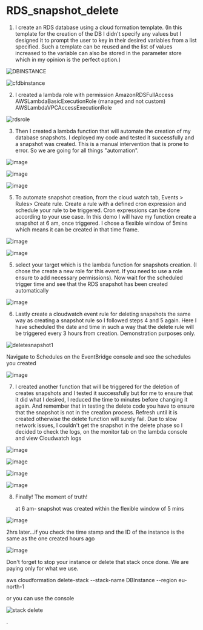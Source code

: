 # RDS_snapshot_delete

1. I create  an RDS database using a cloud formation template. (In this template for the creation of the DB I didn't specify any values but I designed it to prompt the user to key in their desired variables from a list specified. Such a template can be reused and the list of values increased to the variable can also be stored in the parameter store which in my opinion is the perfect option.)
 
 
![DBINSTANCE](https://github.com/user-attachments/assets/c7408bff-a46d-48f6-a3dd-d86588a7bdc7)


![cfdbinstance](https://github.com/user-attachments/assets/42676b79-1da3-4ce1-99ff-655aa3fe5dfd)


2. I created a lambda role with permission 
	AmazonRDSFullAccess
	AWSLambdaBasicExecutionRole (managed and not custom)
	AWSLambdaVPCAccessExecutionRole

 ![rdsrole](https://github.com/user-attachments/assets/5d8b0563-d15f-4877-8740-95f258af9a59)

3. Then I created a lambda function that will automate the creation of my database snapshots. I deployed my code and tested it successfully and a snapshot was created. This is a manual intervention that is prone to error. So we are going for all things  "automation".

![image](https://github.com/user-attachments/assets/08e2ab39-e372-4cc9-88e1-f9435c577a42)

![image](https://github.com/user-attachments/assets/8d1b7cef-bb0f-4e7e-b2cb-ea40f25ef575)

![image](https://github.com/user-attachments/assets/8e2cc026-e627-411a-9de0-f4799ec3bf43)



   

	
5. To automate snapshot creation, from the cloud watch tab,  Events > Rules> Create rule. Create a rule with a defined cron expression and schedule your rule to be triggered.  Cron expressions can be done according to your use case. In this demo I will have my function create a snapshot at 6 am, once triggered. I chose a flexible window of 5mins which means it can be created in that time frame.

![image](https://github.com/user-attachments/assets/87cc018f-c7f7-4763-932d-ffa982a66e1f)

![image](https://github.com/user-attachments/assets/f2c89084-2261-40f5-9dea-c589ec952b31)

   


5. select your target which is the lambda function for snapshots creation.  (I chose the create a new role for this event. If you need to use a role ensure to add necessary permissions). Now wait for the scheduled trigger time and see that the RDS snapshot has been created automatically
   

![image](https://github.com/user-attachments/assets/23e6297c-5958-4b12-9788-f3bb720ecfcd)

 
	
6. Lastly create a cloudwatch event rule for deleting snapshots the same way as creating a snapshot rule so I followed steps 4 and 5 again. Here I have scheduled the date and time in such a way that the delete rule will be triggered every 3 hours from creation. Demonstration purposes only.

![deletesnapshot1](https://github.com/user-attachments/assets/daee59b3-8138-4540-baca-b5f4f73c4954)

Navigate to Schedules on the EventBridge console and see the schedules you created

![image](https://github.com/user-attachments/assets/482a9f54-0de0-415a-a5c4-17d96fab1ab9)


7. I created another function that will be triggered for the deletion of creates snapshots and I tested it successfully but for me to ensure that it did what I desired, I reduced the time to minutes before changing it again. And remember that in testing the delete code you have to ensure that the snapshot is not in the creation process. Refresh until it is created otherwise the delete function will surely fail. Due to slow network issues, I couldn't get the snapshot in the delete phase so I decided to check the logs, on the monitor tab on the lambda console and view Cloudwatch logs
	
![image](https://github.com/user-attachments/assets/e3bf4fb6-ce53-48ba-afbd-1da24a9b3224)

 ![image](https://github.com/user-attachments/assets/a669371a-d726-4805-a183-a42c402b5659)

 ![image](https://github.com/user-attachments/assets/3087468d-d0c4-454f-90e4-b4a086e21f82)

 ![image](https://github.com/user-attachments/assets/24e381d6-d920-4c93-9085-0e87f02c0c73)

8. Finally! The moment of truth!
   
   at 6 am- snapshot was created within the flexible window of 5 mins

![image](https://github.com/user-attachments/assets/9c02c091-cce4-4f0d-a188-e27783bb1449)



2hrs later...if you check the time stamp and the ID of the instance is the same as the one created hours ago

![image](https://github.com/user-attachments/assets/b352ba6b-9de1-47e7-9fa9-258ef60fd9a4)



Don't forget to stop your instance or delete that stack once done. We are paying only for what we use. 

aws cloudformation delete-stack --stack-name DBInstance --region eu-north-1

or you can use the console

![stack delete](https://github.com/user-attachments/assets/a24d511d-e6c1-42ce-af6d-fdafb394efe9)

	
.

	


